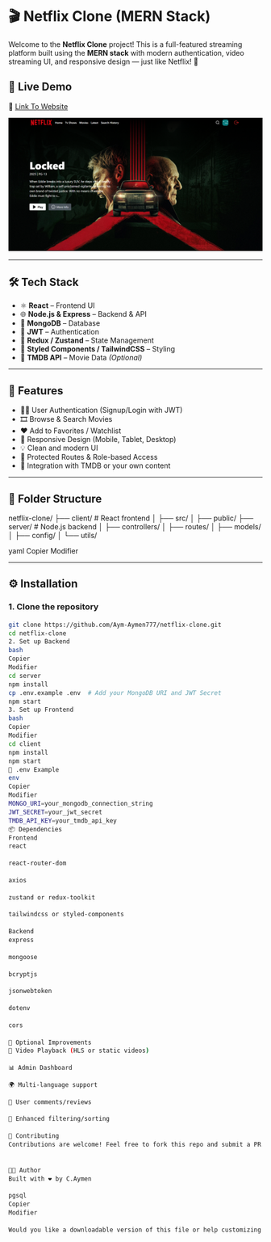 # 🎬 Netflix Clone (MERN Stack)

Welcome to the **Netflix Clone** project! This is a full-featured streaming platform built using the **MERN stack** with modern authentication, video streaming UI, and responsive design — just like Netflix! 🍿

## 🚀 Live Demo

🔗 [Link To Website](https://mywatchserver.onrender.com/) 

![Preview](/frontend/public/image.png)


---
## 🛠️ Tech Stack

- ⚛️ **React** – Frontend UI  
- 🌐 **Node.js & Express** – Backend & API  
- 🍃 **MongoDB** – Database  
- 🔐 **JWT** – Authentication  
- 🧠 **Redux / Zustand** – State Management  
- 💅 **Styled Components / TailwindCSS** – Styling  
- 🎥 **TMDB API** – Movie Data *(Optional)*

---

## 📸 Features

- 🧑‍💻 User Authentication (Signup/Login with JWT)
- 🎞️ Browse & Search Movies
- ❤️ Add to Favorites / Watchlist
- 📱 Responsive Design (Mobile, Tablet, Desktop)
- 💡 Clean and modern UI
- 🔐 Protected Routes & Role-based Access
- 🧩 Integration with TMDB or your own content

---

## 📁 Folder Structure

netflix-clone/
├── client/ # React frontend
│ ├── src/
│ ├── public/
├── server/ # Node.js backend
│ ├── controllers/
│ ├── routes/
│ ├── models/
│ ├── config/
│ └── utils/

yaml
Copier
Modifier

---

## ⚙️ Installation

### 1. Clone the repository

```bash
git clone https://github.com/Aym-Aymen777/netflix-clone.git
cd netflix-clone
2. Set up Backend
bash
Copier
Modifier
cd server
npm install
cp .env.example .env  # Add your MongoDB URI and JWT Secret
npm start
3. Set up Frontend
bash
Copier
Modifier
cd client
npm install
npm start
🔐 .env Example
env
Copier
Modifier
MONGO_URI=your_mongodb_connection_string
JWT_SECRET=your_jwt_secret
TMDB_API_KEY=your_tmdb_api_key
📦 Dependencies
Frontend
react

react-router-dom

axios

zustand or redux-toolkit

tailwindcss or styled-components

Backend
express

mongoose

bcryptjs

jsonwebtoken

dotenv

cors

🧪 Optional Improvements
🔁 Video Playback (HLS or static videos)

📊 Admin Dashboard

🌍 Multi-language support

💬 User comments/reviews

🔎 Enhanced filtering/sorting

🙌 Contributing
Contributions are welcome! Feel free to fork this repo and submit a PR. Let’s build something amazing. 🛠️


👨‍💻 Author
Built with ❤️ by C.Aymen

pgsql
Copier
Modifier

Would you like a downloadable version of this file or help customizing it with your actual project name and links?
